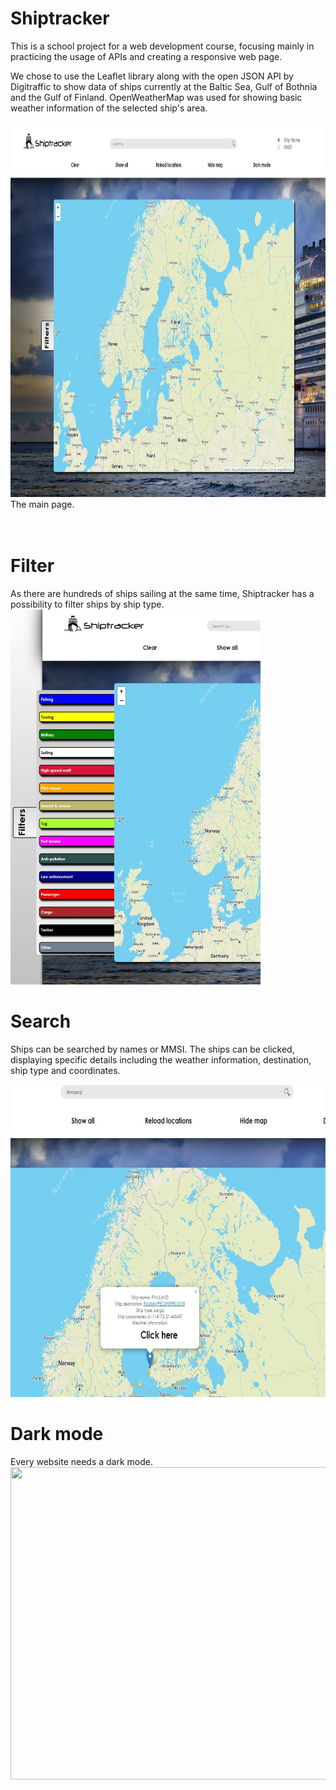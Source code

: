 # Shiptracker

This is a school project for a web development course, focusing mainly in practicing the usage of APIs and creating a responsive web page.

We chose to use the Leaflet library along with the open JSON API by Digitraffic to show data of ships currently at the Baltic Sea, Gulf of Bothnia and the Gulf of Finland. 
OpenWeatherMap was used for showing basic weather information of the selected ship's area.

  
<img src="https://github.com/AOskari/Shiptracker/blob/master/images/shiptracker1.1.JPG?raw=true" width="900" height="600">
The main page.
<br/>
<br/>
<br/>

# Filter
As there are hundreds of ships sailing at the same time, Shiptracker has a possibility to filter ships by ship type.
<img src="https://github.com/AOskari/Shiptracker/blob/master/images/shiptracker1.2.JPG?raw=true" width="400" height="600"> 


# Search
Ships can be searched by names or MMSI. The ships can be clicked, displaying specific details including the weather information, destination, ship type and coordinates.

<img src="https://github.com/AOskari/Shiptracker/blob/master/images/shiptracker1.3.JPG?raw=true" width="700" height="500"> 

# Dark mode
Every website needs a dark mode.
<img src="https://github.com/AOskari/Images/blob/main/shiptracker-pictures/shiptracker_1.4.JPG" width="1000" height="500"> 
